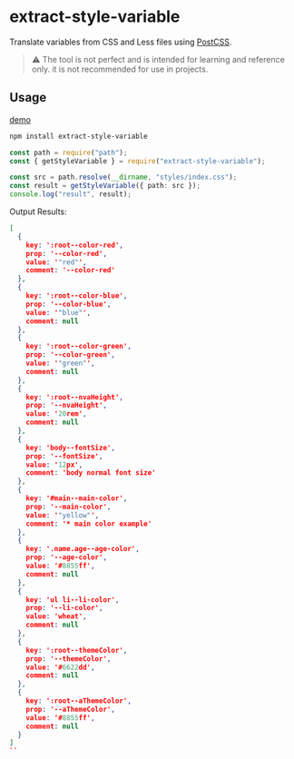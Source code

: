 # extract-style-variable

Translate variables from CSS and Less files using [PostCSS](https://github.com/postcss/postcss).

>  ⚠️ The tool is not perfect and is intended for learning and reference only. it is not recommended for use in projects.

## Usage

[demo](https://codesandbox.io/p/sandbox/ti-qu-cssbian-liang-vbic18)

```sh
npm install extract-style-variable
```

```ts
const path = require("path");
const { getStyleVariable } = require("extract-style-variable");

const src = path.resolve(__dirname, "styles/index.css");
const result = getStyleVariable({ path: src });
console.log("result", result);
```

Output Results:

```json
[
  {
    key: ':root--color-red',
    prop: '--color-red',
    value: '"red"',
    comment: '--color-red'
  },
  {
    key: ':root--color-blue',
    prop: '--color-blue',
    value: '"blue"',
    comment: null
  },
  {
    key: ':root--color-green',
    prop: '--color-green',
    value: '"green"',
    comment: null
  },
  {
    key: ':root--nvaHeight',
    prop: '--nvaHeight',
    value: '20rem',
    comment: null
  },
  {
    key: 'body--fontSize',
    prop: '--fontSize',
    value: '12px',
    comment: 'body normal font size'
  },
  {
    key: '#main--main-color',
    prop: '--main-color',
    value: '"yellow"',
    comment: '* main color example'
  },
  {
    key: '.name.age--age-color',
    prop: '--age-color',
    value: '#8855ff',
    comment: null
  },
  {
    key: 'ul li--li-color',
    prop: '--li-color',
    value: 'wheat',
    comment: null
  },
  {
    key: ':root--themeColor',
    prop: '--themeColor',
    value: '#6622dd',
    comment: null
  },
  {
    key: ':root--aThemeColor',
    prop: '--aThemeColor',
    value: '#8855ff',
    comment: null
  }
]
``
